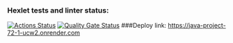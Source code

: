 ### Hexlet tests and linter status:
[![Actions Status](https://github.com/F-Jahura/java-project-72/actions/workflows/hexlet-check.yml/badge.svg)](https://github.com/F-Jahura/java-project-72/actions)
[![Quality Gate Status](https://sonarcloud.io/api/project_badges/measure?project=F-Jahura_java-project-72&metric=alert_status)](https://sonarcloud.io/summary/new_code?id=F-Jahura_java-project-72)
###Deploy link:
https://java-project-72-1-ucw2.onrender.com